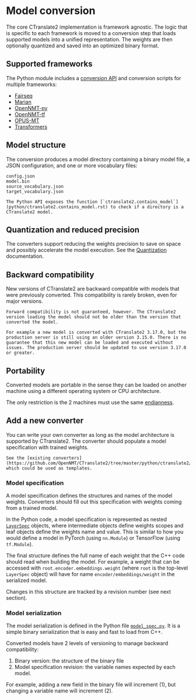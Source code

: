 # Model conversion

The core CTranslate2 implementation is framework agnostic. The logic that is specific to each framework is moved to a conversion step that loads supported models into a unified representation. The weights are then optionally quantized and saved into an optimized binary format.

## Supported frameworks

The Python module includes a [conversion API](python/ctranslate2.converters.rst) and conversion scripts for multiple frameworks:

* [Fairseq](guides/fairseq.md)
* [Marian](guides/marian.md)
* [OpenNMT-py](guides/opennmt_py.md)
* [OpenNMT-tf](guides/opennmt_tf.md)
* [OPUS-MT](guides/opus_mt.md)
* [Transformers](guides/transformers.md)

## Model structure

The conversion produces a model directory containing a binary model file, a JSON configuration, and one or more vocabulary files:

```text
config.json
model.bin
source_vocabulary.json
target_vocabulary.json
```

```{tip}
The Python API exposes the function [`ctranslate2.contains_model`](python/ctranslate2.contains_model.rst) to check if a directory is a CTranslate2 model.
```

## Quantization and reduced precision

The converters support reducing the weights precision to save on space and possibly accelerate the model execution. See the [Quantization](quantization.md) documentation.

## Backward compatibility

New versions of CTranslate2 are backward compatible with models that were previously converted. This compatibility is rarely broken, even for major versions.

```{attention}
Forward compatibility is not guaranteed, however. The CTranslate2 version loading the model should not be older than the version that converted the model.

For example a new model is converted with CTranslate2 3.17.0, but the production server is still using an older version 3.15.0. There is no guarantee that this new model can be loaded and executed without issues. The production server should be updated to use version 3.17.0 or greater.
```

## Portability

Converted models are portable in the sense they can be loaded on another machine using a different operating system or CPU architecture.

The only restriction is the 2 machines must use the same [endianness](https://en.wikipedia.org/wiki/Endianness).

## Add a new converter

You can write your own converter as long as the model architecture is supported by CTranslate2. The converter should populate a model specification with trained weights.

```{tip}
See the [existing converters](https://github.com/OpenNMT/CTranslate2/tree/master/python/ctranslate2/converters) which could be used as templates.
```

### Model specification

A model specification defines the structures and names of the model weights. Converters should fill out this specification with weights coming from a trained model.

In the Python code, a model specification is represented as nested [`LayerSpec`](python/ctranslate2.specs.LayerSpec.rst) objects, where intermediate objects define weights scopes and leaf objects define the weights name and value. This is similar to how you would define a model in PyTorch (using `nn.Module`) or TensorFlow (using `tf.Module`).

The final structure defines the full name of each weight that the C++ code should read when building the model. For example, a weight that can be accessed with `root.encoder.embeddings.weight` (where `root` is the top-level `LayerSpec` object) will have for name `encoder/embeddings/weight` in the serialized model.

Changes in this structure are tracked by a revision number (see next section).

### Model serialization

The model serialization is defined in the Python file [`model_spec.py`](https://github.com/OpenNMT/CTranslate2/blob/master/python/ctranslate2/specs/model_spec.py). It is a simple binary serialization that is easy and fast to load from C++.

Converted models have 2 levels of versioning to manage backward compatibility:

1. Binary version: the structure of the binary file
2. Model specification revision: the variable names expected by each model.

For example, adding a new field in the binary file will increment (1), but changing a variable name will increment (2).
